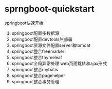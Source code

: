 # sprngboot-quickstart
springboot快速开始

1. springboot配置多数据源
2. springboot配置devtools热部署
3. springboot资源文件配置server和tomcat
4. springboot整合freemarker
5. springboot整合thymeleaf
6. springboot全局异常处理 web页面跳转和ajax形式
7. springboot整合mybatis
8. springboot整合pagehelper
9. springboot整合事务管理
